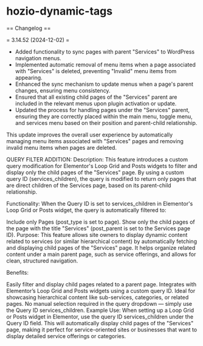﻿# hozio-dynamic-tags

== Changelog ==

= 3.14.52 (2024-12-02) =
* Added functionality to sync pages with parent "Services" to WordPress navigation menus.
* Implemented automatic removal of menu items when a page associated with "Services" is deleted, preventing "Invalid" menu items from appearing.
* Enhanced the sync mechanism to update menus when a page's parent changes, ensuring menu consistency.
* Ensured that all existing child pages of the "Services" parent are included in the relevant menus upon plugin activation or update.
* Updated the process for handling pages under the "Services" parent, ensuring they are correctly placed within the main menu, toggle menu, and services menu based on their position and parent-child relationship.

This update improves the overall user experience by automatically managing menu items associated with "Services" pages and removing invalid menu items when pages are deleted.



QUERY FILTER ADDITION:
Description:
This feature introduces a custom query modification for Elementor's Loop Grid and Posts widgets to filter and display only the child pages of the "Services" page. By using a custom query ID (services_children), the query is modified to return only pages that are direct children of the Services page, based on its parent-child relationship.

Functionality:
When the Query ID is set to services_children in Elementor's Loop Grid or Posts widget, the query is automatically filtered to:

Include only Pages (post_type is set to page).
Show only the child pages of the page with the title "Services" (post_parent is set to the Services page ID).
Purpose:
This feature allows site owners to display dynamic content related to services (or similar hierarchical content) by automatically fetching and displaying child pages of the "Services" page. It helps organize related content under a main parent page, such as service offerings, and allows for clean, structured navigation.

Benefits:

Easily filter and display child pages related to a parent page.
Integrates with Elementor’s Loop Grid and Posts widgets using a custom query ID.
Ideal for showcasing hierarchical content like sub-services, categories, or related pages.
No manual selection required in the query dropdown — simply use the Query ID services_children.
Example Use:
When setting up a Loop Grid or Posts widget in Elementor, use the query ID services_children under the Query ID field. This will automatically display child pages of the "Services" page, making it perfect for service-oriented sites or businesses that want to display detailed service offerings or categories.
